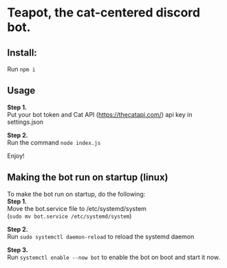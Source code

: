 # Teapot, the cat-centered discord bot.

## Install:

Run `npm i`

## Usage

**Step 1.**  
Put your bot token and Cat API (https://thecatapi.com/) api key in settings.json

**Step 2.**  
Run the command `node index.js`

Enjoy!

## Making the bot run on startup (linux)

To make the bot run on startup, do the following:  
**Step 1.**  
Move the bot.service file to /etc/systemd/system  
(`sudo mv bot.service /etc/systemd/system`)

**Step 2.**  
Run `sudo systemctl daemon-reload` to reload the systemd daemon

**Step 3.**  
Run `systemctl enable --now bot` to enable the bot on boot and start it now.
